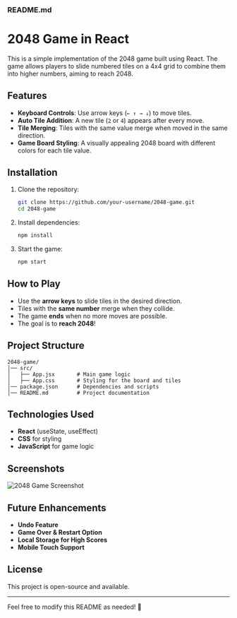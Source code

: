 ### README.md

# 2048 Game in React

This is a simple implementation of the 2048 game built using React. The game allows players to slide numbered tiles on a 4x4 grid to combine them into higher numbers, aiming to reach 2048.

## Features

- **Keyboard Controls**: Use arrow keys (`← ↑ → ↓`) to move tiles.
- **Auto Tile Addition**: A new tile (`2` or `4`) appears after every move.
- **Tile Merging**: Tiles with the same value merge when moved in the same direction.
- **Game Board Styling**: A visually appealing 2048 board with different colors for each tile value.

## Installation

1. Clone the repository:

   ```sh
   git clone https://github.com/your-username/2048-game.git
   cd 2048-game
   ```

2. Install dependencies:

   ```sh
   npm install
   ```

3. Start the game:

   ```sh
   npm start
   ```

## How to Play

- Use the **arrow keys** to slide tiles in the desired direction.
- Tiles with the **same number** merge when they collide.
- The game **ends** when no more moves are possible.
- The goal is to **reach 2048**!

## Project Structure

```
2048-game/
│── src/
│   ├── App.jsx       # Main game logic
│   ├── App.css       # Styling for the board and tiles
│── package.json      # Dependencies and scripts
│── README.md         # Project documentation
```

## Technologies Used

- **React** (useState, useEffect)
- **CSS** for styling
- **JavaScript** for game logic

## Screenshots

![2048 Game Screenshot](https://images.crazygames.com/games/2048/cover_16x9-1707828856995.png) 

## Future Enhancements

- **Undo Feature**
- **Game Over & Restart Option**
- **Local Storage for High Scores**
- **Mobile Touch Support**

## License

This project is open-source and available.

---

Feel free to modify this README as needed! 🚀
